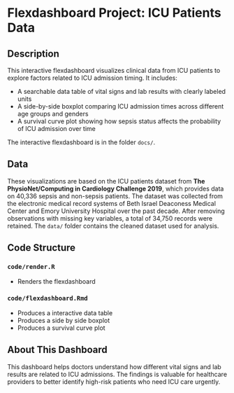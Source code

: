 # Flexdashboard Project: ICU Patients Data

## Description
This interactive flexdashboard visualizes clinical data from ICU patients to explore factors related to ICU admission timing. It includes:

- A searchable data table of vital signs and lab results with clearly labeled units
- A side-by-side boxplot comparing ICU admission times across different age groups and genders
- A survival curve plot showing how sepsis status affects the probability of ICU admission over time

The interactive flexdashboard is in the folder `docs/`.

## Data

These visualizations are based on the ICU patients dataset from **The PhysioNet/Computing in Cardiology Challenge 2019**, which provides data on 40,336 sepsis and non-sepsis patients. The dataset was collected from the electronic medical record systems of Beth Israel Deaconess Medical Center and Emory University Hospital over the past decade. After removing observations with missing key variables, a total of 34,750 records were retained. The `data/` folder contains the cleaned dataset used for analysis.

## Code Structure

### `code/render.R`

-   Renders the flexdashboard

### `code/flexdashboard.Rmd`

-   Produces a interactive data table
-   Produces a side by side boxplot
-   Produces a survival curve plot

## About This Dashboard

This dashboard helps doctors understand how different vital signs and lab results are related to ICU admissions. The findings is valuable for healthcare providers to better identify high-risk patients who need ICU care urgently. 
